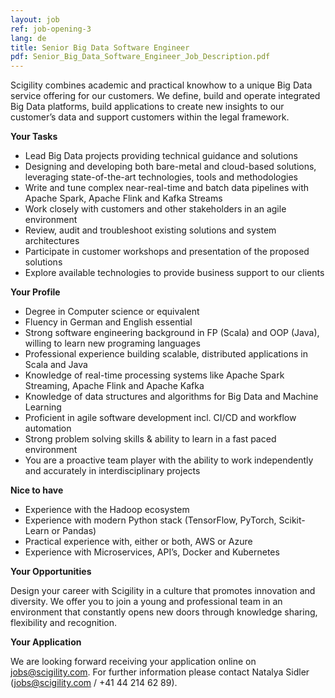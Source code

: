 ```yaml
---
layout: job
ref: job-opening-3
lang: de
title: Senior Big Data Software Engineer
pdf: Senior_Big_Data_Software_Engineer_Job_Description.pdf
---
```


Scigility combines academic and practical knowhow to a unique Big Data service offering for our customers. We define, build and operate integrated Big Data platforms, build applications to create new insights to our customer’s data and support customers within the legal framework.

<b>Your Tasks</b>

* Lead Big Data projects providing technical guidance and solutions
* Designing and developing both bare-metal and cloud-based solutions, leveraging state-of-the-art technologies, tools and methodologies
* Write and tune complex near-real-time and batch data pipelines with Apache Spark, Apache Flink and Kafka Streams
* Work closely with customers and other stakeholders in an agile environment
* Review, audit and troubleshoot existing solutions and system architectures
* Participate in customer workshops and presentation of the proposed solutions
* Explore available technologies to provide business support to our clients

<b>Your Profile</b>

* Degree in Computer science or equivalent
* Fluency in German and English essential
* Strong software engineering background in FP (Scala) and OOP (Java), willing to learn new programing languages
* Professional experience building scalable, distributed applications in Scala and Java
* Knowledge of real-time processing systems like Apache Spark Streaming, Apache Flink and Apache Kafka
* Knowledge of data structures and algorithms for Big Data and Machine Learning
* Proficient in agile software development incl. CI/CD and workflow automation
* Strong problem solving skills & ability to learn in a fast paced environment
* You are a proactive team player with the ability to work independently and accurately in interdisciplinary projects

<b>Nice to have</b>

* Experience with the Hadoop ecosystem
* Experience with modern Python stack (TensorFlow, PyTorch, Scikit-Learn or Pandas)
* Practical experience with, either or both, AWS or Azure
* Experience with Microservices, API’s, Docker and Kubernetes

<b>Your Opportunities</b>

Design your career with Scigility in a culture that promotes innovation and diversity. We offer you to join a young and professional team in an environment that constantly opens new doors through knowledge sharing, flexibility and recognition.

<b>Your Application</b>

We are looking forward receiving your application online on jobs@scigility.com. For further information please contact Natalya Sidler (jobs@scigility.com / +41 44 214 62 89).
